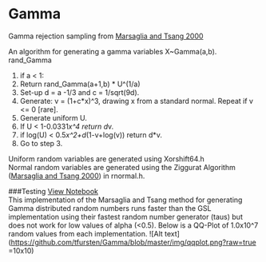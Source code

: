 # Gamma
Gamma rejection sampling from [Marsaglia and Tsang 2000](http://delivery.acm.org/10.1145/360000/358414/p363-marsaglia.pdf?ip=149.169.219.168&id=358414&acc=ACTIVE%20SERVICE&key=B63ACEF81C6334F5%2EBD7B0059B564CDBA%2E4D4702B0C3E38B35%2E4D4702B0C3E38B35&CFID=617740920&CFTOKEN=73882148&__acm__=1422565045_2c273a62b5e5db6113168b5247aaaa8f)


An algorithm for generating a gamma variables X~Gamma(a,b).  
rand_Gamma

1. if a < 1:
  1. Return rand_Gamma(a+1,b) * U^(1/a)
2. Set-up d = a -1/3 and c = 1/sqrt(9d).
3. Generate: v = (1+c*x)^3, drawing x from a standard normal. Repeat if v <= 0 [rare].
4. Generate uniform U.    
5. If U < 1-0.0331*x^4 return d*v.  
6. if log(U) < 0.5*x^2+d*(1-v+log(v)) return d*v.  
7. Go to step 3.  

Uniform random variables are generated using Xorshift64.h  
Normal random variables are generated using the Ziggurat Algorithm ([Marsaglia and Tsang 2000](http://www.jstatsoft.org/v05/i08/paper)) in rnormal.h. 

###Testing
[View Notebook](http://nbviewer.ipython.org/github/tfursten/Gamma/blob/master/Notebook/Summary.ipynb)  
This implementation of the Marsaglia and Tsang method for generating Gamma distributed random numbers runs faster than the GSL implementation using their fastest random number generator (taus) but does not work for low values of alpha (<0.5). Below is a QQ-Plot of 1.0x10^7 random values from each implementation.
![Alt text](https://github.com/tfursten/Gamma/blob/master/img/qqplot.png?raw=true =10x10)
